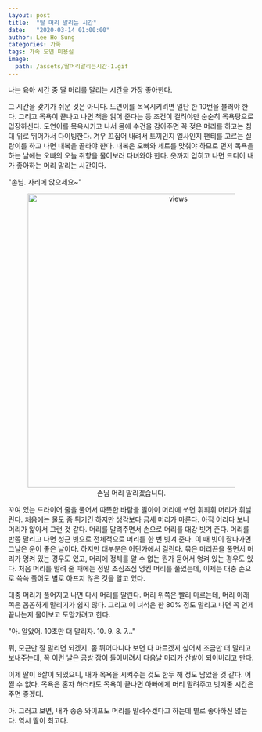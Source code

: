 ```yaml
---
layout: post
title:  "딸 머리 말리는 시간"
date:   "2020-03-14 01:00:00"
author: Lee Ho Sung
categories: 가족
tags: 가족 도연 미용실
image:
  path: /assets/딸머리말리는시간-1.gif
---
```


나는 육아 시간 중 딸 머리를 말리는 시간을 가장 좋아한다.

그 시간을 갖기가 쉬운 것은 아니다. 도연이를 목욕시키려면 일단 한 10번을 불러야 한다. 그리고 목욕이 끝나고 나면 책을 읽어 준다는 등 조건이 걸려야만 순순히 목욕탕으로 입장하신다. 도연이를 목욕시키고 나서 몸에 수건을 감아주면 꼭 젖은 머리를 하고는 침대 위로 뛰어가서 다이빙한다. 겨우 끄집어 내려서 토끼인지 엘사인지 팬티를 고르는 실랑이를 하고 나면 내복을 골라야 한다. 내복은 오빠와 세트를 맞춰야 하므로 먼저 목욕을 하는 날에는 오빠의 오늘 취향을 물어보러 다녀와야 한다. 옷까지 입히고 나면 드디어 내가 좋아하는 머리 말리는 시간이다.

"손님. 자리에 앉으세요~"

<center>
        <figure>
                <img src="https://blog.novice.io/assets/딸머리말리는시간-1.gif" width="600" alt="views">
                <figcaption>손님 머리 말리겠습니다.</figcaption>
        </figure>
</center>

꼬여 있는 드라이어 줄을 풀어서 따뜻한 바람을 딸아이 머리에 쏘면 휘휘휘 머리가 휘날린다. 처음에는 물도 좀 튀기긴 하지만 생각보다 금세 머리가 마른다. 아직 어리다 보니 머리가 얇아서 그런 것 같다. 머리를 말려주면서 손으로 머리를 대강 빗겨 준다. 머리를 반쯤 말리고 나면 성근 빗으로 전체적으로 머리를 한 번 빗겨 준다. 이 때 빗이 잘나가면 그날은 운이 좋은 날이다. 하지만 대부분은 어딘가에서 걸린다. 묶은 머리끈을 풀면서 머리가 엉켜 있는 경우도 있고, 머리에 정체를 알 수 없는 뭔가 묻어서 엉켜 있는 경우도 있다. 처음 머리를 말려 줄 때에는 정말 조심조심 엉킨 머리를 풀었는데, 이제는 대충 손으로 쓱쓱 풀어도 별로 아프지 않은 것을 알고 있다.

대충 머리가 풀어지고 나면 다시 머리를 말린다. 머리 위쪽은 빨리 마르는데, 머리 아래쪽은 꼼꼼하게 말리기가 쉽지 않다. 그리고 이 녀석은 한 80% 정도 말리고 나면 꼭 언제 끝나는지 물어보고 도망가려고 한다. 

"아. 알았어. 10초만 더 말리자. 10. 9. 8. 7..."

뭐, 모근만 잘 말리면 되겠지. 좀 뛰어다니다 보면 다 마르겠지 싶어서 조금만 더 말리고 보내주는데, 꼭 이런 날은 금방 잠이 들어버려서 다음날 머리가 산발이 되어버리고 만다.  

이제 딸이 6살이 되었으니, 내가 목욕을 시켜주는 것도 한두 해 정도 남았을 것 같다. 어쩔 수 없다. 목욕은 혼자 하더라도 목욕이 끝나면 아빠에게 머리 말려주고 빗겨줄 시간은 주면 좋겠다. 

아. 그러고 보면, 내가 종종 와이프도 머리를 말려주겠다고 하는데 별로 좋아하진 않는다. 역시 딸이 최고다.
